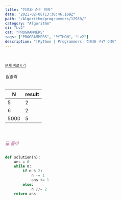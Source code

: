```yaml
---
title: "점프와 순간 이동"
date: "2021-02-08T13:38:46.169Z"
path: "/Algorithm/programmers/12980/"
category: "Algorithm"
ci: "Lv2"
cat: "PROGRAMMERS"
tags: ["PROGRAMMERS", "PYTHON", "Lv2"]
description: "[Python | Programmers] 점프와 순간 이동"
---
```


<br />

<a href="https://programmers.co.kr/learn/courses/30/lessons/12980"><small>문제 바로가기</small></a>

###### 입출력

| N    | result |
| ---- | ------ |
| 5    | 2      |
| 6    | 2      |
| 5000 | 5      |

<br />

##### <h5 style="color:#C587AE;">💻 풀이</h5>

```python
def solution(n):
    ans = 0
    while n:
        if n % 2:
            n -= 1
            ans += 1
        else:
            n //= 2
    return ans
```

<br />



